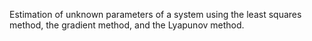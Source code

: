 Estimation of unknown parameters of a system using the least squares method, the gradient method, and the Lyapunov method.

